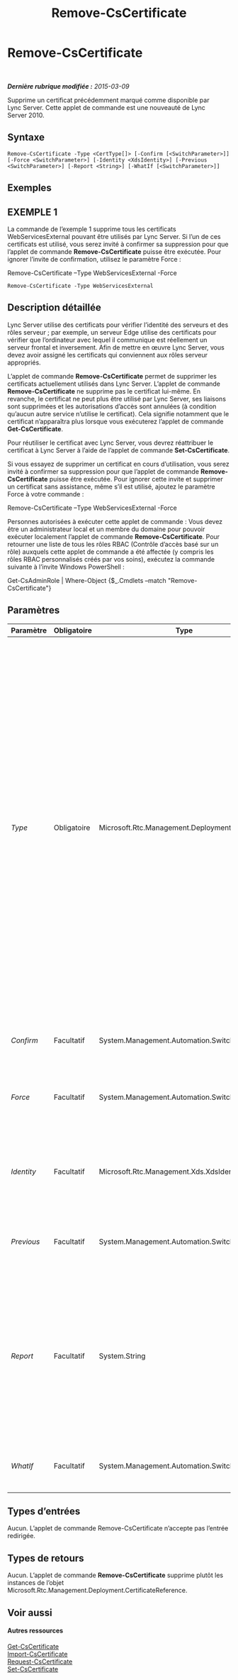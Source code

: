 ﻿---
title: Remove-CsCertificate
TOCTitle: Remove-CsCertificate
ms:assetid: b7a83a58-9d3f-458a-867e-44466c9817dc
ms:mtpsurl: https://technet.microsoft.com/fr-fr/library/Gg412895(v=OCS.15)
ms:contentKeyID: 49298619
ms.date: 05/20/2016
mtps_version: v=OCS.15
ms.translationtype: HT
---

# Remove-CsCertificate

 

_**Dernière rubrique modifiée :** 2015-03-09_

Supprime un certificat précédemment marqué comme disponible par Lync Server. Cette applet de commande est une nouveauté de Lync Server 2010.

## Syntaxe

    Remove-CsCertificate -Type <CertType[]> [-Confirm [<SwitchParameter>]] [-Force <SwitchParameter>] [-Identity <XdsIdentity>] [-Previous <SwitchParameter>] [-Report <String>] [-WhatIf [<SwitchParameter>]]

## Exemples

## EXEMPLE 1

La commande de l’exemple 1 supprime tous les certificats WebServicesExternal pouvant être utilisés par Lync Server. Si l’un de ces certificats est utilisé, vous serez invité à confirmer sa suppression pour que l’applet de commande **Remove-CsCertificate** puisse être exécutée. Pour ignorer l’invite de confirmation, utilisez le paramètre Force :

Remove-CsCertificate –Type WebServicesExternal -Force

    Remove-CsCertificate -Type WebServicesExternal

## Description détaillée

Lync Server utilise des certificats pour vérifier l’identité des serveurs et des rôles serveur ; par exemple, un serveur Edge utilise des certificats pour vérifier que l’ordinateur avec lequel il communique est réellement un serveur frontal et inversement. Afin de mettre en œuvre Lync Server, vous devez avoir assigné les certificats qui conviennent aux rôles serveur appropriés.

L’applet de commande **Remove-CsCertificate** permet de supprimer les certificats actuellement utilisés dans Lync Server. L’applet de commande **Remove-CsCertificate** ne supprime pas le certificat lui-même. En revanche, le certificat ne peut plus être utilisé par Lync Server, ses liaisons sont supprimées et les autorisations d’accès sont annulées (à condition qu’aucun autre service n’utilise le certificat). Cela signifie notamment que le certificat n’apparaîtra plus lorsque vous exécuterez l’applet de commande **Get-CsCertificate**.

Pour réutiliser le certificat avec Lync Server, vous devrez réattribuer le certificat à Lync Server à l’aide de l’applet de commande **Set-CsCertificate**.

Si vous essayez de supprimer un certificat en cours d’utilisation, vous serez invité à confirmer sa suppression pour que l’applet de commande **Remove-CsCertificate** puisse être exécutée. Pour ignorer cette invite et supprimer un certificat sans assistance, même s’il est utilisé, ajoutez le paramètre Force à votre commande :

Remove-CsCertificate –Type WebServicesExternal -Force

Personnes autorisées à exécuter cette applet de commande : Vous devez être un administrateur local et un membre du domaine pour pouvoir exécuter localement l’applet de commande **Remove-CsCertificate**. Pour retourner une liste de tous les rôles RBAC (Contrôle d’accès basé sur un rôle) auxquels cette applet de commande a été affectée (y compris les rôles RBAC personnalisés créés par vos soins), exécutez la commande suivante à l’invite Windows PowerShell :

Get-CsAdminRole | Where-Object {$\_.Cmdlets –match "Remove-CsCertificate"}

## Paramètres


<table>
<colgroup>
<col style="width: 25%" />
<col style="width: 25%" />
<col style="width: 25%" />
<col style="width: 25%" />
</colgroup>
<thead>
<tr class="header">
<th>Paramètre</th>
<th>Obligatoire</th>
<th>Type</th>
<th>Description</th>
</tr>
</thead>
<tbody>
<tr class="odd">
<td><p><em>Type</em></p></td>
<td><p>Obligatoire</p></td>
<td><p>Microsoft.Rtc.Management.Deployment.CertType[]</p></td>
<td><p>Type de certificat à supprimer. Les types de certificats incluent notamment :</p>
<p>AccessEdgeExternal</p>
<p>AudioVideoAuthentication</p>
<p>DataEdgeExternal</p>
<p>Default</p>
<p>External</p>
<p>Internal</p>
<p>PICWebService (Microsoft Lync Online 2010 uniquement)</p>
<p>ProvisionService (Microsoft Lync Online 2010 uniquement)</p>
<p>WebServicesExternal</p>
<p>WebServicesInternal</p>
<p>WsFedTokenTransfer</p>
<p>L’exemple suivant supprime le certificat Default : -Type Default.</p>
<p>Vous pouvez supprimer plusieurs types dans une seule et même commande en séparant les types de certificat par des virgules :</p>
<p>-Type Internal,External,Default</p></td>
</tr>
<tr class="even">
<td><p><em>Confirm</em></p></td>
<td><p>Facultatif</p></td>
<td><p>System.Management.Automation.SwitchParameter</p></td>
<td><p>Vous demande confirmation avant d’exécuter la commande.</p></td>
</tr>
<tr class="odd">
<td><p><em>Force</em></p></td>
<td><p>Facultatif</p></td>
<td><p>System.Management.Automation.SwitchParameter</p></td>
<td><p>Ignore l’invite de confirmation qui s’affiche généralement lorsque vous essayez de supprimer un certificat en cours d’utilisation.</p></td>
</tr>
<tr class="even">
<td><p><em>Identity</em></p></td>
<td><p>Facultatif</p></td>
<td><p>Microsoft.Rtc.Management.Xds.XdsIdentity</p></td>
<td><p>Quand sa valeur est Global, supprime le certificat de l’étendue globale. En l’absence de spécification, les certificats sont supprimés de l’ordinateur local.</p></td>
</tr>
<tr class="odd">
<td><p><em>Previous</em></p></td>
<td><p>Facultatif</p></td>
<td><p>System.Management.Automation.SwitchParameter</p></td>
<td><p>Sa spécification permet de supprimer le certificat préalablement affecté au lieu du certificat actuellement affecté.</p></td>
</tr>
<tr class="even">
<td><p><em>Report</em></p></td>
<td><p>Facultatif</p></td>
<td><p>System.String</p></td>
<td><p>Permet d’enregistrer des informations détaillées sur les procédures exécutées par l’applet de commande <strong>Remove-CsCertificate</strong>. La valeur de ce paramètre doit indiquer le chemin d’accès complet au fichier HTML à générer (par exemple : -Report C:\Logs\Certificates.html). Si le fichier spécifié existe déjà, il sera automatiquement remplacé par les nouvelles informations.</p></td>
</tr>
<tr class="odd">
<td><p><em>WhatIf</em></p></td>
<td><p>Facultatif</p></td>
<td><p>System.Management.Automation.SwitchParameter</p></td>
<td><p>Décrit ce qui se passe si vous exécutez la commande sans l’exécuter réellement.</p></td>
</tr>
</tbody>
</table>


## Types d’entrées

Aucun. L’applet de commande Remove-CsCertificate n’accepte pas l’entrée redirigée.

## Types de retours

Aucun. L’applet de commande **Remove-CsCertificate** supprime plutôt les instances de l’objet Microsoft.Rtc.Management.Deployment.CertificateReference.

## Voir aussi

#### Autres ressources

[Get-CsCertificate](get-cscertificate.md)  
[Import-CsCertificate](import-cscertificate.md)  
[Request-CsCertificate](request-cscertificate.md)  
[Set-CsCertificate](set-cscertificate.md)

